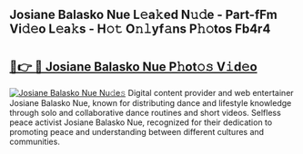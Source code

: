 ## Josiane Balasko Nue L𝚎a𝚔ed N𝚞𝚍e - Part-fFm Vi𝚍𝚎o L𝚎a𝚔s - H𝚘𝚝 O𝚗𝚕yf𝚊ns P𝚑𝚘tos Fb4r4

# <h2><a href="http://kfbdkq.oniu.top/?m=Josiane+Balasko+Nue">🔗👉 🔴 Josiane Balasko Nue P𝚑ot𝚘𝚜 V𝚒d𝚎o</a></h2>

[![Josiane Balasko Nue Nu𝚍e𝚜](https://i.imgur.com/0qMVB7G.gif)](http://kfbdkq.oniu.top/?m=Josiane+Balasko+Nue)
Digital content provider and web entertainer Josiane Balasko Nue, known for distributing dance and lifestyle knowledge through solo and collaborative dance routines and short videos. Selfless peace activist Josiane Balasko Nue, recognized for their dedication to promoting peace and understanding between different cultures and communities.  
